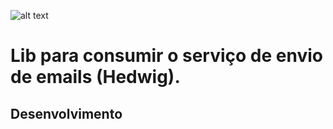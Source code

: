 ![alt text](https://i.imgur.com/9ipQed5.png)

# Lib para consumir o serviço de envio de emails (Hedwig).

## Desenvolvimento

